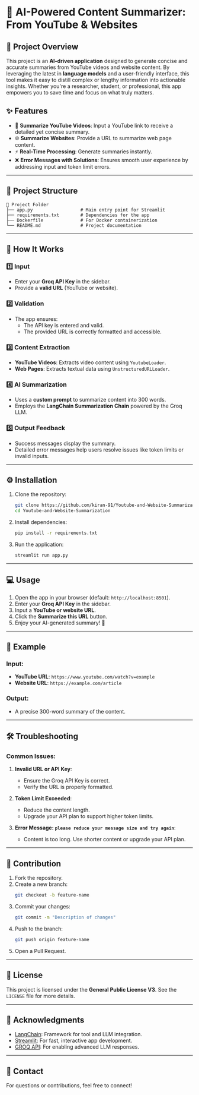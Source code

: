# 🌟 AI-Powered Content Summarizer: From YouTube & Websites

## 📝 Project Overview

This project is an **AI-driven application** designed to generate concise and accurate summaries from YouTube videos and website content. By leveraging the latest in **language models** and a user-friendly interface, this tool makes it easy to distill complex or lengthy information into actionable insights. Whether you're a researcher, student, or professional, this app empowers you to save time and focus on what truly matters.


## ✨ Features

- 🎥 **Summarize YouTube Videos**: Input a YouTube link to receive a detailed yet concise summary.
- 🌐 **Summarize Websites**: Provide a URL to summarize web page content.
- ⚡ **Real-Time Processing**: Generate summaries instantly.
- ❌ **Error Messages with Solutions**: Ensures smooth user experience by addressing input and token limit errors.

---
## 📂 Project Structure

```
📂 Project Folder
├── app.py                  # Main entry point for Streamlit
├── requirements.txt        # Dependencies for the app
├── Dockerfile              # For Docker containerization
└── README.md               # Project documentation
```

---



## 🔧 How It Works

### 1️⃣ Input
- Enter your **Groq API Key** in the sidebar.
- Provide a **valid URL** (YouTube or website).

### 2️⃣ Validation
- The app ensures:
  - The API key is entered and valid.
  - The provided URL is correctly formatted and accessible.

### 3️⃣ Content Extraction
- **YouTube Videos**: Extracts video content using `YoutubeLoader`.
- **Web Pages**: Extracts textual data using `UnstructuredURLLoader`.

### 4️⃣ AI Summarization
- Uses a **custom prompt** to summarize content into 300 words.
- Employs the **LangChain Summarization Chain** powered by the Groq LLM.

### 5️⃣ Output Feedback
- Success messages display the summary.
- Detailed error messages help users resolve issues like token limits or invalid inputs.


---

## ⚙️ Installation

1. Clone the repository:
   ```bash
   git clone https://github.com/kiran-91/Youtube-and-Website-Summarization.git
   cd Youtube-and-Website-Summarization
   ```

2. Install dependencies:
   ```bash
   pip install -r requirements.txt
   ```

3. Run the application:
   ```bash
   streamlit run app.py
   ```

---

## 💻 Usage

1. Open the app in your browser (default: `http://localhost:8501`).
2. Enter your **Groq API Key** in the sidebar.
3. Input a **YouTube or website URL**.
4. Click the **Summarize this URL** button.
5. Enjoy your AI-generated summary! 🎉

---

## 🌟 Example

### Input:
- **YouTube URL**: `https://www.youtube.com/watch?v=example`
- **Website URL**: `https://example.com/article`

### Output:
- A precise 300-word summary of the content.

---

## 🛠️ Troubleshooting

### Common Issues:

1. **Invalid URL or API Key**:
   - Ensure the Groq API Key is correct.
   - Verify the URL is properly formatted.

2. **Token Limit Exceeded**:
   - Reduce the content length.
   - Upgrade your API plan to support higher token limits.

3. **Error Message: `please reduce your message size and try again`**:
   - Content is too long. Use shorter content or upgrade your API plan.


---

## 🤝 Contribution

1. Fork the repository.
2. Create a new branch:
   ```bash
   git checkout -b feature-name
   ```
3. Commit your changes:
   ```bash
   git commit -m "Description of changes"
   ```
4. Push to the branch:
   ```bash
   git push origin feature-name
   ```
5. Open a Pull Request.

---

## 📜 License

This project is licensed under the **General Public License V3**. See the `LICENSE` file for more details.

---

## 🙌 Acknowledgments

- [LangChain](https://www.langchain.com/): Framework for tool and LLM integration.
- [Streamlit](https://streamlit.io/): For fast, interactive app development.
- [GROQ API](https://www.groq.com/): For enabling advanced LLM responses.

---

## 📧 Contact
For questions or contributions, feel free to connect!

